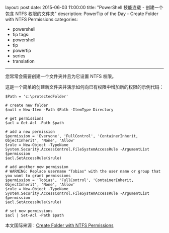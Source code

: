 ﻿layout: post
date: 2015-06-03 11:00:00
title: "PowerShell 技能连载 - 创建一个包含 NTFS 权限的文件夹"
description: PowerTip of the Day - Create Folder with NTFS Permissions
categories:
- powershell
- tip
tags:
- powershell
- tip
- powertip
- series
- translation
---
您常常会需要创建一个文件夹并且为它设置 NTFS 权限。

这是一个简单的创建新文件夹并演示如何向已有权限中增加新的权限的示例代码：

    $Path = 'c:\protectedFolder'
    
    # create new folder
    $null = New-Item -Path $Path -ItemType Directory
    
    # get permissions
    $acl = Get-Acl -Path $path
    
    # add a new permission
    $permission = 'Everyone', 'FullControl', 'ContainerInherit, ObjectInherit', 'None', 'Allow'
    $rule = New-Object -TypeName System.Security.AccessControl.FileSystemAccessRule -ArgumentList $permission
    $acl.SetAccessRule($rule)
    
    # add another new permission
    # WARNING: Replace username "Tobias" with the user name or group that you want to grant permissions
    $permission = 'Tobias', 'FullControl', 'ContainerInherit, ObjectInherit', 'None', 'Allow'
    $rule = New-Object -TypeName System.Security.AccessControl.FileSystemAccessRule -ArgumentList $permission
    $acl.SetAccessRule($rule)
    
    # set new permissions
    $acl | Set-Acl -Path $path

<!--more-->
本文国际来源：[Create Folder with NTFS Permissions](http://community.idera.com/powershell/powertips/b/tips/posts/create-folder-with-ntfs-permissions)
